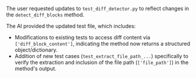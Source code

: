 The user requested updates to `test_diff_detector.py` to reflect changes in the `detect_diff_blocks` method.

The AI provided the updated test file, which includes:
*   Modifications to existing tests to access diff content via `['diff_block_content']`, indicating the method now returns a structured object/dictionary.
*   Addition of new test cases (`test_extract_file_path_...`) specifically to verify the extraction and inclusion of the file path (`['file_path']`) in the method's output.